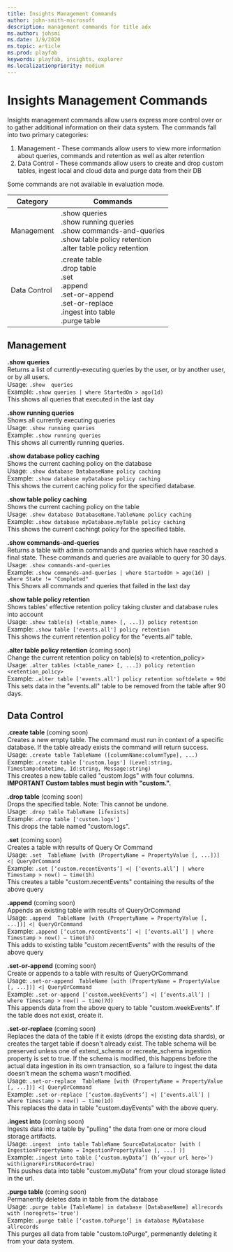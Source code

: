 ```yaml
---
title: Insights Management Commands
author: john-smith-microsoft
description: management commands for title adx
ms.author: johsmi
ms.date: 1/9/2020    
ms.topic: article
ms.prod: playfab
keywords: playfab, insights, explorer
ms.localizationpriority: medium
---
```


# Insights Management Commands
Insights management commands allow users express more control over or to gather additional information on their data system. The commands fall into two primary categories:
1. Management - These commands allow users to view more information about queries, commands and retention as well as alter retention
2. Data Control - These commands allow users to create and drop custom tables, ingest local and cloud data and purge data from their DB

Some commands are not available in evaluation mode.

| Category     | Commands                                                                                                                              |
|--------------|---------------------------------------------------------------------------------------------------------------------------------------|
| Management   | .show queries<br>.show running queries<br>.show commands-and-queries<br>.show table policy retention<br>.alter table policy retention |
| Data Control | .create table<br>.drop table<br>.set<br>.append<br>.set-or-append<br>.set-or-replace<br>.ingest into table<br>.purge table            |

## Management
**.show queries**<br>
Returns a list of currently-executing queries by the user, or by another user, or by all users.<br>
Usage: `.show  queries`<br>
Example: `.show queries | where StartedOn > ago(1d)`<br>
This shows all queries that executed in the last day<br>

**.show running queries**<br>
Shows all currently executing queries<br>
Usage: `.show running queries`<br>
Example: `.show running queries`<br>
This shows all currently running queries.<br>

**.show database policy caching**<br>
Shows the current caching policy on the database<br>
Usage: `.show database DatabaseName policy caching`<br>
Example: `.show database myDatabase policy caching`<br>
This shows the current caching policy for the specified database.<br>

**.show table policy caching**<br>
Shows the current caching policy on the table<br>
Usage: `.show database DatabaseName.TableName policy caching`<br>
Example: `.show database myDatabase.myTable policy caching`<br>
This shows the current cachingt policy for the specified table.<br>

**.show commands-and-queries**<br>
Returns a table with admin commands and queries which have reached a final state. These commands and queries are available to query for 30 days.<br>
Usage: `.show commands-and-queries`<br>
Example: `.show commands-and-queries | where StartedOn > ago(1d) | where State != "Completed"`<br>
This Shows all commands and queries that failed in the last day<br>

**.show table policy retention**<br>
Shows tables' effective retention policy taking cluster and database rules into account<br>
Usage: `.show table(s) (<table_name> [, ...]) policy retention`<br>
Example: `.show table ['events.all'] policy retention`<br>
This shows the current retention policy for the "events.all" table.


**.alter table policy retention** (coming soon)<br>
Change the current retention policy on table(s) to <retention_policy><br>
Usage: `.alter tables (<table_name> [, ...]) policy retention <retention_policy>`<br>
Example: `.alter table ['events.all'] policy retention softdelete = 90d`<br>
This sets data in the "events.all" table to be removed from the table after 90 days.

## Data Control
**.create table** (coming soon)<br>
Creates a new empty table. The command must run in context of a specific database. If the table already exists the command will return success.<br>
Usage: `.create table TableName ([columnName:columnType], ...)`<br>
Example: `.create table ['custom.logs'] (Level:string, Timestamp:datetime, Id:string, Message:string)`<br>
This creates a new table called "custom.logs" with four columns. **IMPORTANT Custom tables must begin with "custom.".**

**.drop table** (coming soon)<br>
Drops the specified table. Note: This cannot be undone.<br>
Usage: `.drop table TableName [ifexists]`<br>
Example: `.drop table ['custom.logs']`<br>
This drops the table named "custom.logs".

**.set** (coming soon)<br>
Creates a table with results of Query Or Command<br>
Usage: `.set  TableName [with (PropertyName = PropertyValue [, ...])] <| QueryOrCommand`<br>
Example: `.set [‘custom.recentEvents’] <| [‘events.all’] | where Timestamp > now() – time(1h)`<br>
This creates a table "custom.recentEvents" containing the results of the above query

**.append** (coming soon)<br>
Appends an existing table with results of QueryOrCommand<br>
Usage: `.append  TableName [with (PropertyName = PropertyValue [, ...])] <| QueryOrCommand`<br>
Example: `.append [‘custom.recentEvents’] <| [‘events.all’] | where Timestamp > now() – time(1h)`<br>
This adds to existing table "custom.recentEvents" with the results of the above query

**.set-or-append** (coming soon)<br>
Create or appends to a table with results of QueryOrCommand<br>
Usage: `.set-or-append  TableName [with (PropertyName = PropertyValue [, ...])] <| QueryOrCommand`<br>
Example: `.set-or-append [‘custom.weekEvents’] <| [‘events.all’] | where Timestamp > now() – time(7d)`<br>
This appends data from the above query to table "custom.weekEvents". If the table does not exist, create it.

**.set-or-replace** (coming soon)<br>
Replaces the data of the table if it exists (drops the existing data shards), or creates the target table if doesn't already exist. The table schema will be preserved unless one of extend_schema or recreate_schema ingestion property is set to true. If the schema is modified, this happens before the actual data ingestion in its own transaction, so a failure to ingest the data doesn't mean the schema wasn't modified.<br>
Usage: `.set-or-replace  TableName [with (PropertyName = PropertyValue [, ...])] <| QueryOrCommand`<br>
Example: `.set-or-replace [‘custom.dayEvents’] <| [‘events.all’] | where Timestamp > now() – time(1d)`<br>
This replaces the data in table "custom.dayEvents" with the above query.

**.ingest into** (coming soon)<br>
Ingests data into a table by "pulling" the data from one or more cloud storage artifacts. <br>
Usage: `.ingest  into table TableName SourceDataLocator [with ( IngestionPropertyName = IngestionPropertyValue [, ...] )]`<br>
Example: `.ingest into table [‘custom.myData’] (h’<your url here>’) with(ignoreFirstRecord=true)`<br>
This pushes data into table "custom.myData" from your cloud storage listed in the url.

**.purge table** (coming soon)<br>
Permanently deletes data in table from the database<br>
Usage: `.purge table [TableName] in database [DatabaseName] allrecords with (noregrets='true')`<br>
Example: `.purge table [‘custom.toPurge’] in database MyDatabase allrecords`<br>
This purges all data from table "custom.toPurge", permenantly deleting it from your data system.